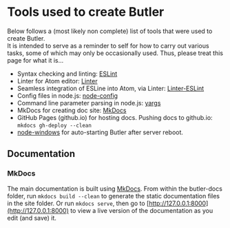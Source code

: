 # Tools used to create Butler
Below follows a (most likely non complete) list of tools that were used to create Butler.  
It is intended to serve as a reminder to self for how to carry out various tasks, some of which may only be occasionally used.
Thus, please treat this page for what it is...


* Syntax checking and linting: [ESLint](http://eslint.org/)
* Linter for Atom editor: [Linter](https://github.com/steelbrain/linter)
* Seamless integration of ESLine into Atom, via Linter: [Linter-ESLint](https://atom.io/packages/linter-eslint)   
* Config files in node.js: [node-config](https://github.com/lorenwest/node-config)
* Command line parameter parsing in node.js: [yargs](https://github.com/yargs/yargs)
* MkDocs for creating doc site: [MkDocs](http://www.mkdocs.org/)
* GitHub Pages (github.io) for hosting docs. Pushing docs to github.io: `mkdocs gh-deploy --clean`
* [node-windows](https://www.npmjs.com/package/node-windows) for auto-starting Butler after server reboot.

## Documentation

### MkDocs
The main documentation is built using [MkDocs](http://www.mkdocs.org/).
From within the butler-docs folder, run ```mkdocs build --clean``` to generate the static documentation files in the site folder.
Or run ```mkdocs serve```, then go to [http://127.0.0.1:8000](http://127.0.0.1:8000) to view a live version of the documentation as you edit (and save) it.
